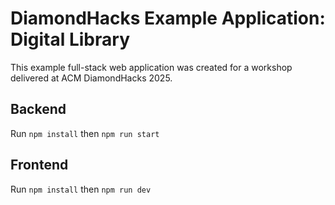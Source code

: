 # DiamondHacks Example Application: Digital Library

This example full-stack web application was created for a workshop delivered at ACM DiamondHacks 2025.

## Backend

Run `npm install` then `npm run start`

## Frontend

Run `npm install` then `npm run dev`
